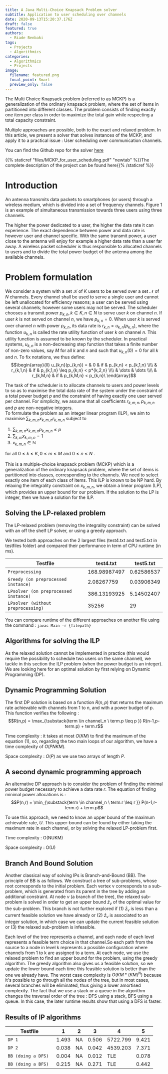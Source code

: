 ```yaml
---
title: A Java Multi-Choice Knapsack Problem solver
subtitle: Application to user scheduling over channels
date: 2020-09-13T15:20:37.176Z
draft: false
featured: true
authors:
  - Riade Benbaki
tags:
  - Projects
  - Algorithmics
categories:
  - Algorithmics
  - Projects
image:
  filename: featured.png
  focal_point: Smart
  preview_only: false
---
```

The Multi Choice Knapsack problem (referred to as MCKP) is a generalization of the ordinary knapsack problem, where the set of items in partitioned into different classes. The problem consists of finding exactly one item per class in order to maximize the total gain while respecting a total capacity constraint.

Multiple approaches are possible, both to the exact and relaxed problem. In this article, we present a solver that solves instances of the MCKP, and apply it to a practical issue : User scheduling over communication channels. 

You can find the Github repo for the solver [here](https://github.com/riadeb/MultiChoiceKP)

{{% staticref "files/MCKP_for_user_scheduling.pdf" "newtab" %}}The complete description of the project can be found here{{% /staticref %}}


# Introduction

An antenna transmits data packets to smartphones (or users) through a
wireless medium, which is divided into a set of frequency channels.
Figure 1 is an example of simultaneous transmission towards three users
using three channels.

The higher the power dedicated to a user, the higher the data rate it
can experience. The exact dependence between power and data rate is
however user and channel specific. With the same transmit power, a user
close to the antenna will enjoy for example a higher data rate than a
user far away. A wireless packet scheduler is thus responsible to
allocated channels to users and to divide the total power budget of the
antenna among the available channels.

# Problem formulation

We consider a system with a set $\mathcal{K}$ of $K$ users to be served
over a set $\mathcal{N}$ of $N$ channels. Every channel shall be used to
serve a single user and cannot be left unallocated for efficiency
reasons; a user can be served using several channels; however some users
may not be served. The scheduler chooses a transmit power
$p_{k,n}, k \in K, n \in N$ to serve user $k$ on channel $n$. If user
$k$ is not served on channel $n$, we have $p_{k,n} = 0$. When user $k$
is served over channel $n$ with power $p_{k,n}$, its data rate is
$r_{k,n} = u_{k,n}(p_{k,n})$, where the function $u_{k,n}$ is called the
rate utility function of user $k$ on channel $n$. This utility function
is assumed to be known by the scheduler. In practical systems, $u_{k,n}$
is a non-decreasing step function that takes a finite number of non-zero
values, say $M$ for all $k$ and $n$ and such that $u_{k,n}(0) = 0$ for
all $k$ and $n$. To fix notations, we thus define:
    $$\begin{array}{ll}
        u_{k,n}(p_{k,n}) =    & 0           & if & p_{k,n} < p_{k,1,n} \\\\
                        &  r_{k,1,n}       & if & p_{k,1,n} \leq p_{k,n} < p*{k,2,n} \\\\
                        & \dots & \dots \\\\
                        &  r_{k,M,n}        & if & p_{k,M,n} < p_{k,n}\
    \end{array}$$

The task of the scheduler is to allocate channels to users and power levels to  so as to maximise the total data rate
of the system under the constraint of a total power budget $p$
and the constraint of having exactly one user served per channel. For
simplicity, we assume that all coefficients $r_{k,m,n}, p_{k,m,n}$ and
$p$ are non-negative integers.\
To formulate the problem as an integer linear program (ILP), we aim to
maximise $\sum_{k,m,n}x_{k,m,n}r_{k,m,n}$ subject to

1. $\sum_{k,m,n}x_{k,m,n}p_{k,m,n} \leq p$
2. $\sum_{k,m}x_{k,m,n} = 1$
3. $x_{k,m,n} \in \mathbb{N}$

for all $0 \leq k  \leq K, 0 \leq m \leq M$ and $0 \leq n \leq N$ .\
\
This is a multiple-choice knapsack problem (MCKP) which is a
generalization of the ordinary knapsack problem, where the set of items
is partitioned into classes, corresponding to the channels. We need to select exactly one item of each class of
items. This ILP is known to be NP hard. By relaxing the
integrality constraint on $x_{k,m,n}$, we obtain a linear program (LP),
which provides an upper bound for our problem. If the solution to the LP
is integer, then we have a solution for the ILP.

## Solving the LP-relaxed problem

The LP-relaxed problem (removing the integrality constraint) can be solved with an off the shelf LP solver, or using a greedy approach.


We tested both approaches on the 2 largest files (test4.txt and test5.txt in testfiles folder) and compared their performance in term of CPU runtime (in ms).
          

| Testfile                               | test4.txt      |test5.txt    |
| -------------------------------------- | -------------- | ----------- |
| `Preprocessing`                        |168.98987497    |0.62586537   |
| `Greedy (on preprocessed instance) `   |2.08267759      |0.03906349   |
| `LPsolver (on preprocessed instance) ` |386.13193925    |5.14502407   |
| ` LPsolver (without preprocessing) `   |35256           |29           |

You can compare runtime of the different approaches on another file using the command :
``
javac Main -r {filepath}
``


## Algorithms for solving the ILP

As the relaxed solution cannot be implemented in practice (this would
require the possibility to schedule two users on the same channel), we
tackle in this section the ILP problem (when the power budget is an
integer). We are looking here for an
optimal solution by first relying on Dynamic Programming (DP).

## Dynamic Programming Solution

The first DP solution is based on a function $R(n,p)$ that returns the maximum rate achievable with channels from 1 to n, and with a power budget of p. This function verifies the following :\
$$R(n,p) = \max_{\substack{term \in channel_n \ term.p \leq p }} R(n-1,p-term.p) + term.r$$


Time complexity : it takes at most $O(KM)$ to find the maximum of the
equation (1), so, regarding the two main loops of our algorithm, we have
a time complexity of $O(PNKM)$.

Space complexity : $O(P)$ as we use two arrays of length $P$.

## A second dynamic programming approach

An alternative DP approach is to consider the problem of finding the
minimal power budget necessary to achieve a data rate $r$. The equation of finding
minimal power allocations is :\
$$P(n,r) = \min_{\substack{term \in channel_n \ term.r \leq r }} P(n-1,r-term.r) + term.p$$

To use this approach, we need to know an upper bound of the maximum achievable rate, $U$. This upper-bound can be found by either taking the maximum rate in each channel, or by solving the relaxed LP-problem first.

Time complexity : O(NUKM)

 Space complexity : O(U)

## Branch And Bound Solution

Another classical way of solving IPs is Branch-and-Bound (BB).
The principle of BB is as follows. We construct a tree of sub-problems,
whose root corresponds to the initial problem. Each vertex v corresponds
to a sub-problem, which is generated from its parent in the tree by
adding an additional constraint. At node $v$ (a branch of the tree), the
relaxed sub-problem is solved in order to get an upper bound $\bar{z}_v$
of the optimal value for the sub-problem. This branch is not further
explored if (1) $\bar{z}_v$ is less than a current feasible solution we
have already or (2) $\bar{z}_v$ is associated to an integer solution, in
which case we can update the current feasible solution or (3) the
relaxed sub-problem is infeasible.

Each level of the tree represents a channel, and each node of each level
represents a feasible term choice in that channel.So each path from the
source to a node in level k represents a possible configuration where
channels from 1 to k are assigned to a term. At each node, we use the
relaxed problem to find an upper bound for the problem, using the greedy
algorithm. The greedy algorithm also gives us a feasible solution, so we
update the lower bound each time this feasible solution is better than
the one we already have. The worst case complexity is $O(KM*(KM)^N)$
because it's possible to go through all the nodes of the tree, but in
most cases, several branches will be eliminated, thus giving a lower
amortised complexity. The fact that we use a stack or a queue in the
algorithm changes the traversal order of the tree : DFS using a stack,
BFS using a queue. In this case, the later runtime results show that
using a DFS is faster.


## Results of IP algorithms

| Testfile          |1     |2    |3    |4       |5    |
| ----------------- | ---- | --- | --- | ------ | --- |
|`DP 1`             |1.493 |NA   |0.506|5722.799|9.421|
|`DP 2 `            |0.038 |NA   |0.042|4539.203|7.371|
|`BB (doing a DFS) `|0.004 |NA   |0.012|TLE     |0.078|
|`BB (doing a BFS) `|0.215 |NA   |0.271|TLE     |0.442|


